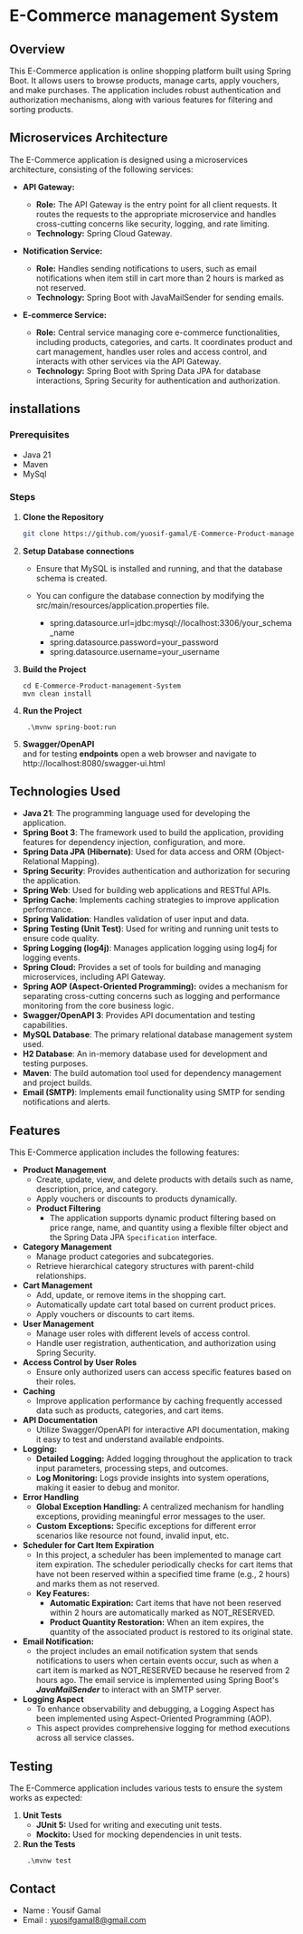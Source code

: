 # E-Commerce management System

## Overview

This E-Commerce application is online shopping platform built using Spring Boot. It allows users to browse products,
manage carts, apply vouchers, and make purchases. The application includes robust authentication and authorization
mechanisms, along with various features for filtering and sorting products.

## Microservices Architecture

The E-Commerce application is designed using a microservices architecture, consisting of the following services:

* **API Gateway:**
    * **Role:** The API Gateway is the entry point for all client requests. It routes the requests to the appropriate
      microservice and handles cross-cutting concerns like security, logging, and rate limiting.
    * **Technology:** Spring Cloud Gateway.
* **Notification Service:**

    * **Role:** Handles sending notifications to users, such as email notifications when item still in cart more than 2
      hours is marked as not reserved.
    * **Technology:** Spring Boot with JavaMailSender for sending emails.

* **E-commerce Service:**
    * **Role:** Central service managing core e-commerce functionalities, including products, categories, and carts. It
      coordinates product and cart management, handles user roles and access control, and interacts with other services
      via the API Gateway.
    * **Technology:** Spring Boot with Spring Data JPA for database interactions, Spring Security for authentication and
      authorization.

## installations

### Prerequisites

* Java 21
* Maven
* MySql

### Steps

1. **Clone the Repository**

   ```bash
   git clone https://github.com/yuosif-gamal/E-Commerce-Product-management-System.git

2. **Setup Database connections** </br>
    * Ensure that MySQL is installed and running, and that the database schema is created.
    * You can configure the database connection by modifying the src/main/resources/application.properties file. </br>

        * spring.datasource.url=jdbc:mysql://localhost:3306/your_schema_name
        * spring.datasource.password=your_password
        * spring.datasource.username=your_username

3. **Build the Project**
    ```
   cd E-Commerce-Product-management-System
   mvn clean install
4. **Run the Project**
   ```
    .\mvnw spring-boot:run

5. **Swagger/OpenAPI** </br>
   and for testing  **endpoints** open a web browser and navigate to http://localhost:8080/swagger-ui.html

## Technologies Used

- **Java 21**: The programming language used for developing the application.
- **Spring Boot 3**: The framework used to build the application, providing features for dependency injection,
  configuration, and more.
- **Spring Data JPA (Hibernate)**: Used for data access and ORM (Object-Relational Mapping).
- **Spring Security**: Provides authentication and authorization for securing the application.
- **Spring Web**: Used for building web applications and RESTful APIs.
- **Spring Cache**: Implements caching strategies to improve application performance.
- **Spring Validation**: Handles validation of user input and data.
- **Spring Testing (Unit Test)**: Used for writing and running unit tests to ensure code quality.
- **Spring Logging (log4j)**: Manages application logging using log4j for logging events.
- **Spring Cloud:** Provides a set of tools for building and managing microservices, including API Gateway.
- **Spring AOP (Aspect-Oriented Programming):** ovides a mechanism for separating cross-cutting concerns such as logging and performance monitoring from the core business logic.
- **Swagger/OpenAPI 3**: Provides API documentation and testing capabilities.
- **MySQL Database**: The primary relational database management system used.
- **H2 Database**: An in-memory database used for development and testing purposes.
- **Maven**: The build automation tool used for dependency management and project builds.
- **Email (SMTP)**: Implements email functionality using SMTP for sending notifications and alerts.

## Features

This E-Commerce application includes the following features:

* **Product Management**
    * Create, update, view, and delete products with details such as name, description, price, and category.
    * Apply vouchers or discounts to products dynamically.
    * **Product Filtering**
        * The application supports dynamic product filtering based on price range, name, and quantity using a flexible
          filter object and the Spring Data JPA `Specification` interface.
* **Category Management**
    * Manage product categories and subcategories.
    * Retrieve hierarchical category structures with parent-child relationships.
* **Cart Management**
    * Add, update, or remove items in the shopping cart.
    * Automatically update cart total based on current product prices.
    * Apply vouchers or discounts to cart items.
* **User Management**
    * Manage user roles with different levels of access control.
    * Handle user registration, authentication, and authorization using Spring Security.
* **Access Control by User Roles**
    * Ensure only authorized users can access specific features based on their roles.
* **Caching**
    * Improve application performance by caching frequently accessed data such as products, categories, and cart items.
* **API Documentation**
    * Utilize Swagger/OpenAPI for interactive API documentation, making it easy to test and understand available
      endpoints.
* **Logging:**
    * **Detailed Logging:** Added logging throughout the application to track input parameters, processing steps, and
      outcomes.
    * **Log Monitoring:** Logs provide insights into system operations, making it easier to debug and monitor.
* **Error Handling**
    * **Global Exception Handling:** A centralized mechanism for handling exceptions, providing meaningful error
      messages to the user.
    * **Custom Exceptions:** Specific exceptions for different error scenarios like resource not found, invalid input,
      etc.
* **Scheduler for Cart Item Expiration**
    * In this project, a scheduler has been implemented to manage cart item expiration. The scheduler periodically
      checks for cart items that have not been reserved within a specified time frame (e.g., 2 hours) and marks them as
      not reserved.
    * **Key Features:**
        * **Automatic Expiration:** Cart items that have not been reserved within 2 hours are automatically marked as
          NOT_RESERVED.
        * **Product Quantity Restoration:** When an item expires, the quantity of the associated product is restored to
          its original state.
* **Email Notification:**
    * the project includes an email notification system that sends notifications to users when certain events occur,
      such as when a cart item is marked as NOT_RESERVED because he reserved from 2 hours ago. The email service is
      implemented using Spring Boot's _**JavaMailSender**_ to interact with an SMTP server.
* **Logging Aspect** 
    * To enhance observability and debugging, a Logging Aspect has been implemented using Aspect-Oriented Programming (AOP).
    * This aspect provides comprehensive logging for method executions across all service classes.


## Testing

The E-Commerce application includes various tests to ensure the system works as expected:

1. **Unit Tests**
    * **JUnit 5:** Used for writing and executing unit tests.
    * **Mockito:** Used for mocking dependencies in unit tests.
2. **Run the Tests**
   ```
    .\mvnw test

## Contact

- Name : Yousif Gamal
- Email : yuosifgamal8@gmail.com